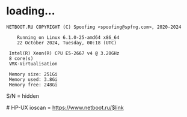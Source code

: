 # loading...
```
NETBOOT.RU COPYRIGHT (C) Spoofing <spoofing@spfng.com>, 2020-2024

	Running on Linux 6.1.0-25-amd64 x86_64
	22 October 2024, Tuesday, 00:18 (UTC)

 Intel(R) Xeon(R) CPU E5-2667 v4 @ 3.20GHz
 8 core(s)
 VMX-Virtualisation

 Memory size: 251Gi
 Memory used: 3.8Gi
 Memory free: 248Gi
```
S/N = hidden

\# HP-UX ioscan = https://www.netboot.ru/$link
